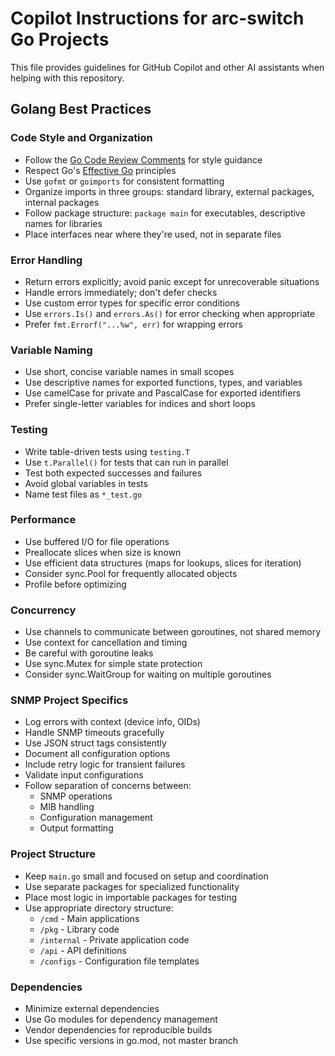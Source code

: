 # Copilot Instructions for arc-switch Go Projects

This file provides guidelines for GitHub Copilot and other AI assistants when helping with this repository.

## Golang Best Practices

### Code Style and Organization

- Follow the [Go Code Review Comments](https://github.com/golang/go/wiki/CodeReviewComments) for style guidance
- Respect Go's [Effective Go](https://golang.org/doc/effective_go) principles
- Use `gofmt` or `goimports` for consistent formatting
- Organize imports in three groups: standard library, external packages, internal packages
- Follow package structure: `package main` for executables, descriptive names for libraries
- Place interfaces near where they're used, not in separate files

### Error Handling

- Return errors explicitly; avoid panic except for unrecoverable situations
- Handle errors immediately; don't defer checks
- Use custom error types for specific error conditions
- Use `errors.Is()` and `errors.As()` for error checking when appropriate
- Prefer `fmt.Errorf("...%w", err)` for wrapping errors

### Variable Naming

- Use short, concise variable names in small scopes
- Use descriptive names for exported functions, types, and variables
- Use camelCase for private and PascalCase for exported identifiers
- Prefer single-letter variables for indices and short loops

### Testing

- Write table-driven tests using `testing.T`
- Use `t.Parallel()` for tests that can run in parallel
- Test both expected successes and failures
- Avoid global variables in tests
- Name test files as `*_test.go`

### Performance

- Use buffered I/O for file operations
- Preallocate slices when size is known
- Use efficient data structures (maps for lookups, slices for iteration)
- Consider sync.Pool for frequently allocated objects
- Profile before optimizing

### Concurrency

- Use channels to communicate between goroutines, not shared memory
- Use context for cancellation and timing
- Be careful with goroutine leaks
- Use sync.Mutex for simple state protection
- Consider sync.WaitGroup for waiting on multiple goroutines

### SNMP Project Specifics

- Log errors with context (device info, OIDs)
- Handle SNMP timeouts gracefully
- Use JSON struct tags consistently
- Document all configuration options
- Include retry logic for transient failures
- Validate input configurations
- Follow separation of concerns between:
  - SNMP operations
  - MIB handling
  - Configuration management
  - Output formatting

### Project Structure

- Keep `main.go` small and focused on setup and coordination
- Use separate packages for specialized functionality
- Place most logic in importable packages for testing
- Use appropriate directory structure:
  - `/cmd` - Main applications
  - `/pkg` - Library code
  - `/internal` - Private application code
  - `/api` - API definitions
  - `/configs` - Configuration file templates

### Dependencies

- Minimize external dependencies
- Use Go modules for dependency management
- Vendor dependencies for reproducible builds
- Use specific versions in go.mod, not master branch
